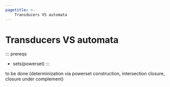 ```yaml
---
pagetitle: >-
    Transducers VS automata
---
```


# Transducers VS automata

::: prereqs
- sets(powerset)
:::


to be done (determinization via powerset construction, intersection closure, closure under complement)
